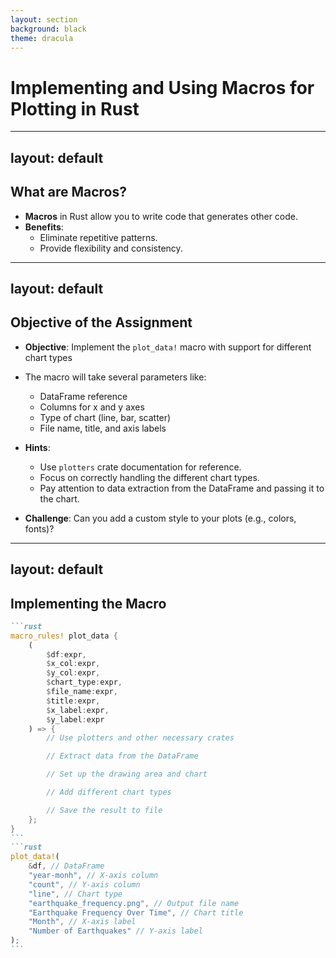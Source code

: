 ```yaml
---
layout: section
background: black
theme: dracula
---
```


# Implementing and Using Macros for Plotting in Rust <span class="fragment fade-in-then-out"></span>

---
layout: default
---

## What are Macros?

- **Macros** in Rust allow you to write code that generates other code.
- **Benefits**:
  - Eliminate repetitive patterns.
  - Provide flexibility and consistency.

---
layout: default
---

## Objective of the Assignment

- **Objective**: Implement the `plot_data!` macro with support for different chart types
- The macro will take several parameters like:
  - DataFrame reference
  - Columns for x and y axes
  - Type of chart (line, bar, scatter)
  - File name, title, and axis labels


- **Hints**:
  - Use `plotters` crate documentation for reference.
  - Focus on correctly handling the different chart types.
  - Pay attention to data extraction from the DataFrame and passing it to the chart.

- **Challenge**: Can you add a custom style to your plots (e.g., colors, fonts)?

---
layout: default
---

## Implementing the Macro

````md magic-move
```rust
macro_rules! plot_data {
    (
        $df:expr,
        $x_col:expr,
        $y_col:expr,
        $chart_type:expr,
        $file_name:expr,
        $title:expr,
        $x_label:expr,
        $y_label:expr
    ) => {
        // Use plotters and other necessary crates

        // Extract data from the DataFrame

        // Set up the drawing area and chart

        // Add different chart types

        // Save the result to file
    };
}
```
```rust
plot_data!(
    &df, // DataFrame
    "year-monh", // X-axis column
    "count", // Y-axis column
    "line", // Chart type
    "earthquake_frequency.png", // Output file name
    "Earthquake Frequency Over Time", // Chart title
    "Month", // X-axis label
    "Number of Earthquakes" // Y-axis label
);
```
````
